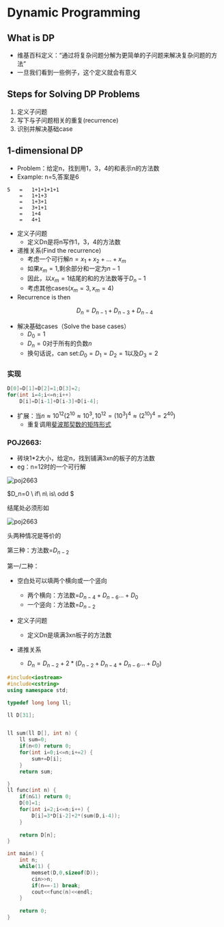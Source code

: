 # Dynamic Programming

## What is DP

+ 维基百科定义：“通过将复杂问题分解为更简单的子问题来解决复杂问题的方法”
+ 一旦我们看到一些例子，这个定义就会有意义

## Steps for Solving DP Problems

1. 定义子问题
2. 写下与子问题相关的重复(recurrence)
3. 识别并解决基础case

## 1-dimensional DP

+ Problem：给定n，找到用1，3，4的和表示n的方法数
+ Example: n=5,答案是6

```
5	=	1+1+1+1+1
	=	1+1+3
	=	1+3+1
	=	3+1+1
	=	1+4
	=	4+1
```

+ 定义子问题
  + 定义Dn是将n写作1，3，4的方法数
+ 递推关系(Find the recurrence)
  + 考虑一个可行解$n=x_1+x_2+...+x_m$
  + 如果$x_m=1$,剩余部分和一定为$n-1$
  + 因此，以$x_m=1$结尾的和的方法数等于$D_n-1$
  + 考虑其他cases($x_m=3,x_m=4$)
+ Recurrence is then

$$
D_n=D_{n-1}+D_{n-3}+D_{n-4}
$$

+ 解决基础cases（Solve the base cases）
  + $D_0=1$
  + $D_n=0$对于所有的负数$n$
  + 换句话说，can set:$D_0=D_1=D_2=1$以及$D_3=2$

### 实现

```c++
D[0]=D[1]=D[2]=1;D[3]=2;
for(int i=4;i<=n;i++) 
    D[i]=D[i-1]+D[i-3]+D[i-4];
```

+ 扩展：当$n\approx10^{12}$($2^{10}\approx10^3,10^{12}=(10^{3})^{4}\approx(2^{10})^4=2^{40}$)
  + 重复调用[斐波那契数的矩阵形式](https://github.com/Qasak/all-about-stanford-cs-97si/blob/master/mathematics/README.md)

### POJ2663:

+ 砖块1*2大小，给定n，找到铺满3xn的板子的方法数
+ eg：n=12时的一个可行解

![poj2663](https://github.com/Qasak/all-about-stanford-cs-97si/blob/master/dynamic_programming/poj2663.png)

$D_n=0 \ if\ n\ is\ odd $

结尾处必须形如

![poj2663](https://github.com/Qasak/all-about-stanford-cs-97si/blob/master/dynamic_programming/end.png)

头两种情况是等价的

第三种：方法数=$D_{n-2}$

第一/二种：

+ 空白处可以填两个横向或一个竖向
  + 两个横向：方法数=$D_{n-4}+D_{n-6}...+D_0$
  + 一个竖向：方法数=$D_{n-2}$



+ 定义子问题
  + 定义Dn是填满3xn板子的方法数
+ 递推关系
  + $D_n=D_{n-2}+2*(D_{n-2}+D_{n-4}+D_{n-6}...+D_0)$

```c++
#include<iostream>
#include<cstring>
using namespace std;

typedef long long ll;

ll D[31];


ll sum(ll D[], int n) {
    ll sum=0;
    if(n<0) return 0;
    for(int i=0;i<=n;i+=2) {
        sum+=D[i];
    }
    return sum;

}
ll func(int n) {
    if(n&1) return 0;
    D[0]=1;
    for(int i=2;i<=n;i++) {
        D[i]=3*D[i-2]+2*(sum(D,i-4));
    }
    
    return D[n];
}

int main() {
    int n;
    while(1) {
        memset(D,0,sizeof(D));
        cin>>n;
        if(n==-1) break;
        cout<<func(n)<<endl;
    }
        
    return 0;
}
```




